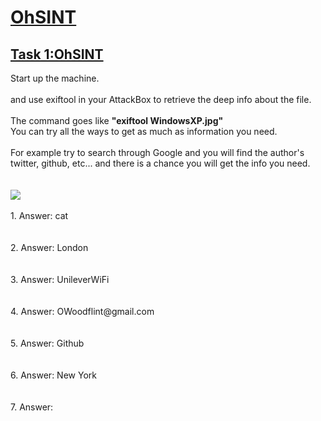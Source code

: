 <h1><ins>OhSINT</ins></h1>
<h2><ins>Task 1:OhSINT</ins></h2>
Start up the machine.<br><br>and use exiftool in your AttackBox to retrieve the deep info about the file.<br><br>
The command goes like <b>"exiftool WindowsXP.jpg"</b><br>
You can try all the ways to get as much as information you need. <br><br>
For example try to search through Google and you will find the author's twitter, github, etc... and there is a chance you will get the info you need.<br><br><br>
<img src=https://user-images.githubusercontent.com/78288358/174588511-96e10d47-124b-4e16-99d9-e11c18a1af47.png>
<br><br>
1. Answer: cat <br><br><br>
2. Answer: London<br><br><br>
3. Answer: UnileverWiFi<br><br><br>
4. Answer: OWoodflint@gmail.com<br><br><br>
5. Answer: Github<br><br><br>
6. Answer: New York <br><br><br>
7. Answer:

